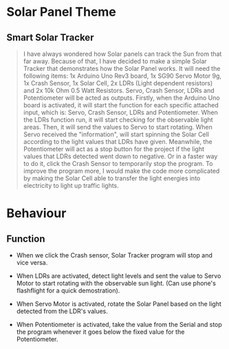 # Solar Panel Theme
## Smart Solar Tracker

 > I have always wondered how Solar panels can track the Sun from that far away. Because of that, I have decided to make a simple Solar Tracker that demonstrates how the Solar Panel works. It will need the following items: 1x Arduino Uno Rev3 board, 1x SG90 Servo Motor 9g, 1x Crash Sensor, 1x Solar Cell, 2x LDRs (Light dependent resistors) and 2x 10k Ohm 0.5 Watt Resistors. Servo, Crash Sensor, LDRs and Potentiometer will be acted as outputs. Firstly, when the Arduino Uno board is activated, it will start the function for each specific attached input, which is: Servo, Crash Sensor, LDRs and Potentiometer. When the LDRs function run, it will start checking for the observable light areas. Then, it will send the values to Servo to start rotating. When Servo received the "information", will start spinning the Solar Cell according to the light values that LDRs have given. Meanwhile, the Potentiometer will act as a stop button for the project if the light values that LDRs detected went down to negative. Or in a faster way to do it, click the Crash Sensor to temporarily stop the program. To improve the program more, I would make the code more complicated by making the Solar Cell able to transfer the light energies into electricity to light up traffic lights.
# Behaviour
## Function

- When we click the Crash sensor, Solar Tracker program will stop and vice versa.

- When LDRs are activated, detect light levels and sent the value to Servo Motor to start rotating with the observable sun light. (Can use phone's flashflight for a quick demostration).

- When Servo Motor is activated, rotate the Solar Panel based on the light detected from the LDR's values.

- When Potentiometer is activated, take the value from the Serial and stop the program whenever it goes below the fixed value for the Potentiometer.